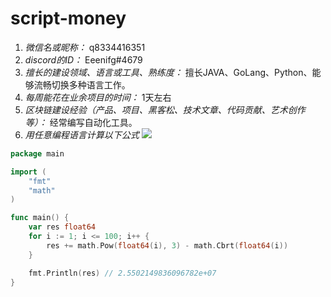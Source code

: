 # script-money

1. *微信名或昵称：* q8334416351
2. *discord的ID：* Eeenifg#4679
3. *擅长的建设领域、语言或工具、熟练度：* 擅长JAVA、GoLang、Python、能够流畅切换多种语言工作。
4. *每周能花在业余项目的时间：* 1天左右
5. *区块链建设经验（产品、项目、黑客松、技术文章、代码贡献、艺术创作等）：* 经常编写自动化工具。
6. *用任意编程语言计算以下公式*
![](https://latex.codecogs.com/svg.image?\sum_{n=1}^{100}\left&space;(n^{3}-\sqrt[3]{n}&space;\right&space;))

```go
package main

import (
	"fmt"
	"math"
)

func main() {
	var res float64
	for i := 1; i <= 100; i++ {
		res += math.Pow(float64(i), 3) - math.Cbrt(float64(i))
	}

	fmt.Println(res) // 2.5502149836096782e+07
}

```
